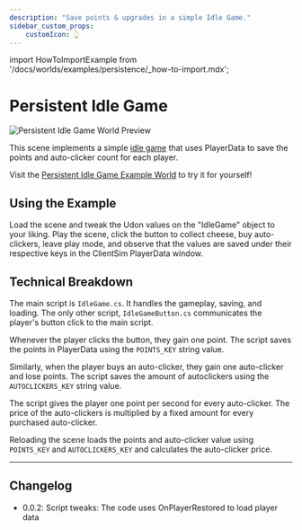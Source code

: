 ```yaml
---
description: "Save points & upgrades in a simple Idle Game."
sidebar_custom_props:
    customIcon: 👆
---
```

import HowToImportExample from '/docs/worlds/examples/persistence/_how-to-import.mdx';

# Persistent Idle Game

![Persistent Idle Game World Preview](/img/worlds/examples/persistence/persistent-idle-game.png)

This scene implements a simple [idle game](https://en.wikipedia.org/wiki/Incremental_game) that uses PlayerData to save the points and auto-clicker count for each player.

Visit the [Persistent Idle Game Example World](https://vrchat.com/home/world/wrld_42ba5f54-7fab-4f3a-8fc3-8d2f2ccbb33e) to try it for yourself!

## Using the Example
Load the scene and tweak the Udon values on the "IdleGame" object to your liking.
Play the scene, click the button to collect cheese, buy auto-clickers, leave play mode, and observe that the values are saved under their respective keys in the ClientSim PlayerData window.

<HowToImportExample/>

## Technical Breakdown
The main script is `IdleGame.cs`. It handles the gameplay, saving, and loading.
The only other script, `IdleGameButton.cs` communicates the player's button click to the main script.

Whenever the player clicks the button, they gain one point. The script saves the points in PlayerData using the `POINTS_KEY` string value.

Similarly, when the player buys an auto-clicker, they gain one auto-clicker and lose points. The script saves the amount of autoclickers using the `AUTOCLICKERS_KEY` string value.

The script gives the player one point per second for every auto-clicker. The price of the auto-clickers is multiplied by a fixed amount for every purchased auto-clicker.

Reloading the scene loads the points and auto-clicker value using `POINTS_KEY` and `AUTOCLICKERS_KEY` and calculates the auto-clicker price.

---
## Changelog
- 0.0.2: Script tweaks: The code uses OnPlayerRestored to load player data